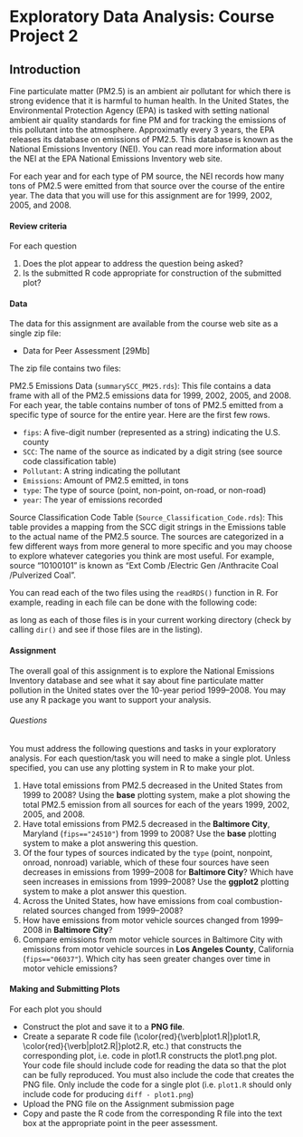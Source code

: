 # Exploratory Data Analysis: Course Project 2

## Introduction

Fine particulate matter (PM2.5) is an ambient air pollutant for which there is strong evidence that it is harmful to human health. In the United States, the Environmental Protection Agency (EPA) is tasked with setting national ambient air quality standards for fine PM and for tracking the emissions of this pollutant into the atmosphere. Approximatly every 3 years, the EPA releases its database on emissions of PM2.5. This database is known as the National Emissions Inventory (NEI). You can read more information about the NEI at the EPA National Emissions Inventory web site.

For each year and for each type of PM source, the NEI records how many tons of PM2.5 were emitted from that source over the course of the entire year. The data that you will use for this assignment are for 1999, 2002, 2005, and 2008.

#### Review criteria

For each question

1. Does the plot appear to address the question being asked?
2. Is the submitted R code appropriate for construction of the submitted plot?

#### Data

The data for this assignment are available from the course web site as a single zip file:

* Data for Peer Assessment [29Mb]

The zip file contains two files:

PM2.5 Emissions Data (```summarySCC_PM25.rds```): This file contains a data frame with all of the PM2.5 emissions data for 1999, 2002, 2005, and 2008. For each year, the table contains number of tons of PM2.5 emitted from a specific type of source for the entire year. Here are the first few rows.


* ```fips```: A five-digit number (represented as a string) indicating the U.S. county
* ```SCC```: The name of the source as indicated by a digit string (see source code classification table)
* ```Pollutant```: A string indicating the pollutant
* ```Emissions```: Amount of PM2.5 emitted, in tons
* ```type```: The type of source (point, non-point, on-road, or non-road)
* ```year```: The year of emissions recorded

Source Classification Code Table (```Source_Classification_Code.rds```): This table provides a mapping from the SCC digit strings in the Emissions table to the actual name of the PM2.5 source. The sources are categorized in a few different ways from more general to more specific and you may choose to explore whatever categories you think are most useful. For example, source “10100101” is known as “Ext Comb /Electric Gen /Anthracite Coal /Pulverized Coal”.

You can read each of the two files using the ```readRDS()``` function in R. For example, reading in each file can be done with the following code:


as long as each of those files is in your current working directory (check by calling ```dir()``` and see if those files are in the listing).


#### Assignment

The overall goal of this assignment is to explore the National Emissions Inventory database and see what it say about fine particulate matter pollution in the United states over the 10-year period 1999–2008. You may use any R package you want to support your analysis.

###### Questions

You must address the following questions and tasks in your exploratory analysis. For each question/task you will need to make a single plot. Unless specified, you can use any plotting system in R to make your plot.

1. Have total emissions from PM2.5 decreased in the United States from 1999 to 2008? Using the **base** plotting system, make a plot showing the total PM2.5 emission from all sources for each of the years 1999, 2002, 2005, and 2008.
2. Have total emissions from PM2.5 decreased in the **Baltimore City**, Maryland (```fips=="24510"```) from 1999 to 2008? Use the **base** plotting system to make a plot answering this question.
3. Of the four types of sources indicated by the ```type``` (point, nonpoint, onroad, nonroad) variable, which of these four sources have seen decreases in emissions from 1999–2008 for **Baltimore City**? Which have seen increases in emissions from 1999–2008? Use the **ggplot2** plotting system to make a plot answer this question.
4. Across the United States, how have emissions from coal combustion-related sources changed from 1999–2008?
5. How have emissions from motor vehicle sources changed from 1999–2008 in **Baltimore City**?
6. Compare emissions from motor vehicle sources in Baltimore City with emissions from motor vehicle sources in **Los Angeles County**, California (```fips=="06037"```). Which city has seen greater changes over time in motor vehicle emissions?

#### Making and Submitting Plots

For each plot you should

* Construct the plot and save it to a **PNG file**.
* Create a separate R code file (\color{red}{\verb|plot1.R|}plot1.R, \color{red}{\verb|plot2.R|}plot2.R, etc.) that constructs the corresponding plot, i.e. code in plot1.R constructs the plot1.png plot. Your code file should include code for reading the data so that the plot can be fully reproduced. You must also include the code that creates the PNG file. Only include the code for a single plot (i.e. ```plot1.R``` should only include code for producing ```diff - plot1.png```)
* Upload the PNG file on the Assignment submission page
* Copy and paste the R code from the corresponding R file into the text box at the appropriate point in the peer assessment.
